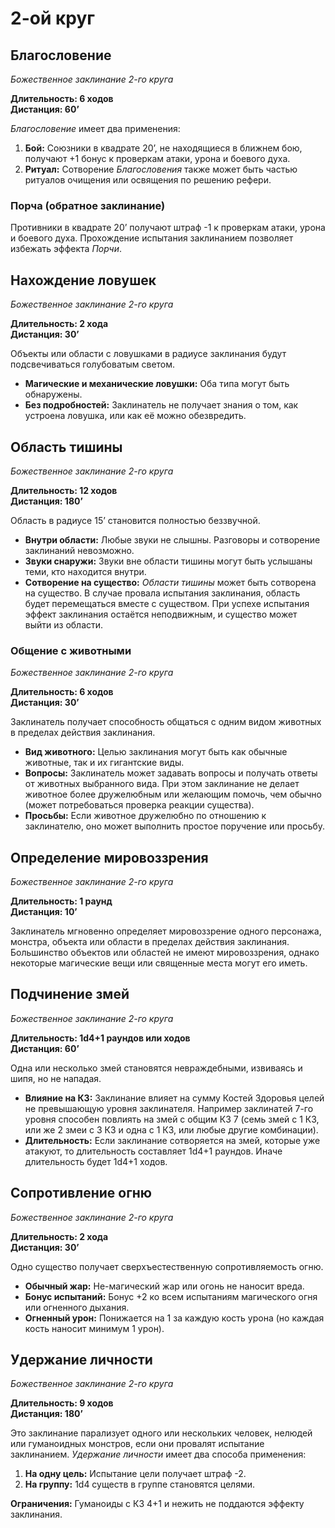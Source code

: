 # 2-ой круг

## Благословение

_Божественное заклинание 2-го круга_

**Длительность: 6 ходов**\
**Дистанция: 60’**

_Благословение_ имеет два применения:

1. **Бой:** Союзники в квадрате 20’, не находящиеся в ближнем бою, получают +1 бонус к проверкам атаки, урона и боевого духа.
2. **Ритуал:** Сотворение _Благословения_ также может быть частью ритуалов очищения или освящения по решению рефери.

### Порча (обратное заклинание)

Противники в квадрате 20’ получают штраф -1 к проверкам атаки, урона и боевого духа. Прохождение испытания заклинанием позволяет избежать эффекта _Порчи_.

## Нахождение ловушек

_Божественное заклинание 2-го круга_

**Длительность: 2 хода**\
**Дистанция: 30’**

Объекты или области с ловушками в радиусе заклинания будут подсвечиваться голубоватым светом.

- **Магические и механические ловушки:** Оба типа могут быть обнаружены.
- **Без подробностей:** Заклинатель не получает знания о том, как устроена ловушка, или как её можно обезвредить.

## Область тишины

_Божественное заклинание 2-го круга_

**Длительность: 12 ходов**\
**Дистанция: 180’**

Область в радиусе 15’ становится полностью беззвучной.

- **Внутри области:** Любые звуки не слышны. Разговоры и сотворение заклинаний невозможно.
- **Звуки снаружи:** Звуки вне области тишины могут быть услышаны теми, кто находится внутри.
- **Сотворение на существо:** _Области тишины_ может быть сотворена на существо. В случае провала испытания заклинания, область будет перемещаться вместе с существом. При успехе испытания эффект заклинания остаётся неподвижным, и существо может выйти из области.

### Общение с животными

_Божественное заклинание 2-го круга_

**Длительность: 6 ходов**\
**Дистанция: 30’**

Заклинатель получает способность общаться с одним видом животных в пределах действия заклинания.

- **Вид животного:** Целью заклинания могут быть как обычные животные, так и их гигантские виды.
- **Вопросы:** Заклинатель может задавать вопросы и получать ответы от животных выбранного вида. При этом заклинание не делает животное более дружелюбным или желающим помочь, чем обычно (может потребоваться проверка реакции существа).
- **Просьбы:** Если животное дружелюбно по отношению к заклинателю, оно может выполнить простое поручение или просьбу.

## Определение мировоззрения

_Божественное заклинание 2-го круга_

**Длительность: 1 раунд**\
**Дистанция: 10’**

Заклинатель мгновенно определяет мировоззрение одного персонажа, монстра, объекта или области в пределах действия заклинания. Большинство объектов или областей не имеют мировоззрения, однако некоторые магические вещи или священные места могут его иметь.

## Подчинение змей

_Божественное заклинание 2-го круга_

**Длительность: 1d4+1 раундов или ходов**\
**Дистанция: 60’**

Одна или несколько змей становятся невраждебными, извиваясь и шипя, но не нападая.

- **Влияние на КЗ:** Заклинание влияет на сумму Костей Здоровья целей не превышающую уровня заклинателя. Например заклинатей 7-го уровня способен повлиять на змей с общим КЗ 7 (семь змей с 1 КЗ, или же 2 змеи с 3 КЗ и одна с 1 КЗ, или любые другие комбинации).
- **Длительность:** Если заклинание сотворяется на змей, которые уже атакуют, то длительность составляет 1d4+1 раундов. Иначе длительность будет 1d4+1 ходов.

## Сопротивление огню

_Божественное заклинание 2-го круга_

**Длительность: 2 хода**\
**Дистанция: 30’**

Одно существо получает сверхъестественную сопротивляемость огню.

- **Обычный жар:** Не-магический жар или огонь не наносит вреда.
- **Бонус испытаний:** Бонус +2 ко всем испытаниям магического огня или огненного дыхания.
- **Огненный урон:** Понижается на 1 за каждую кость урона (но каждая кость наносит минимум 1 урон).

## Удержание личности

_Божественное заклинание 2-го круга_

**Длительность: 9 ходов**\
**Дистанция: 180’**

Это заклинание парализует одного или нескольких человек, нелюдей или гуманоидных монстров, если они провалят испытание заклинанием. _Удержание личности_ имеет два способа применения:

1. **На одну цель:** Испытание цели получает штраф -2.
2. **На группу:** 1d4 существ в группе становятся целями.

**Ограничения:** Гуманоиды с КЗ 4+1 и нежить не поддаются эффекту заклинания.
